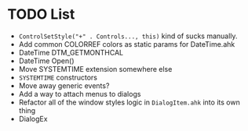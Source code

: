 # TODO List

- `ControlSetStyle("+" . Controls..., this)` kind of sucks manually.
- Add common COLORREF colors as static params for DateTime.ahk
- DateTime DTM_GETMONTHCAL
- DateTime Open()
- Move SYSTEMTIME extension somewhere else
- `SYSTEMTIME` constructors
- Move away generic events?
- Add a way to attach menus to dialogs
- Refactor all of the window styles logic in `DialogItem.ahk` into its own thing
- DialogEx
